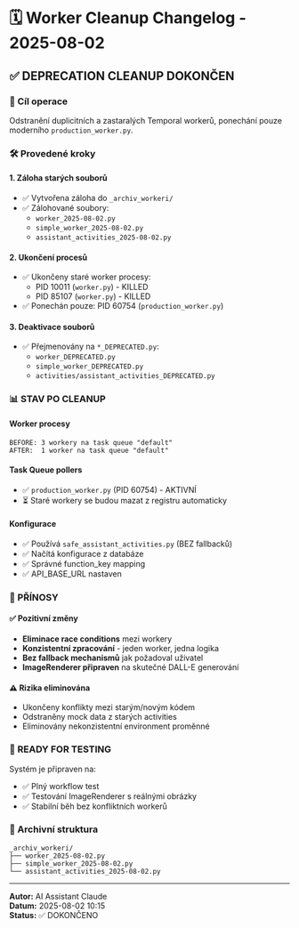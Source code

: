 # 🗓️ Worker Cleanup Changelog - 2025-08-02

## ✅ DEPRECATION CLEANUP DOKONČEN

### 🎯 Cíl operace
Odstranění duplicitních a zastaralých Temporal workerů, ponechání pouze moderního `production_worker.py`.

### 🛠️ Provedené kroky

#### 1. Záloha starých souborů
- ✅ Vytvořena záloha do `_archiv_workeri/`
- ✅ Zálohované soubory:
  - `worker_2025-08-02.py`
  - `simple_worker_2025-08-02.py` 
  - `assistant_activities_2025-08-02.py`

#### 2. Ukončení procesů
- ✅ Ukončeny staré worker procesy:
  - PID 10011 (`worker.py`) - KILLED
  - PID 85107 (`worker.py`) - KILLED
- ✅ Ponechán pouze: PID 60754 (`production_worker.py`)

#### 3. Deaktivace souborů
- ✅ Přejmenovány na `*_DEPRECATED.py`:
  - `worker_DEPRECATED.py`
  - `simple_worker_DEPRECATED.py`
  - `activities/assistant_activities_DEPRECATED.py`

### 📊 STAV PO CLEANUP

#### Worker procesy
```
BEFORE: 3 workery na task queue "default"
AFTER:  1 worker na task queue "default"
```

#### Task Queue pollers
- ✅ `production_worker.py` (PID 60754) - AKTIVNÍ
- ⏳ Staré workery se budou mazat z registru automaticky

#### Konfigurace
- ✅ Používá `safe_assistant_activities.py` (BEZ fallbacků)
- ✅ Načítá konfigurace z databáze
- ✅ Správné function_key mapping
- ✅ API_BASE_URL nastaven

### 🎉 PŘÍNOSY

#### ✅ Pozitivní změny
- **Eliminace race conditions** mezi workery
- **Konzistentní zpracování** - jeden worker, jedna logika
- **Bez fallback mechanismů** jak požadoval uživatel
- **ImageRenderer připraven** na skutečné DALL-E generování

#### ⚠️ Rizika eliminována
- Ukončeny konflikty mezi starým/novým kódem
- Odstraněny mock data z starých activities
- Eliminovány nekonzistentní environment proměnné

### 🚀 READY FOR TESTING

Systém je připraven na:
- ✅ Plný workflow test
- ✅ Testování ImageRenderer s reálnými obrázky  
- ✅ Stabilní běh bez konfliktních workerů

### 📁 Archivní struktura
```
_archiv_workeri/
├── worker_2025-08-02.py
├── simple_worker_2025-08-02.py
└── assistant_activities_2025-08-02.py
```

---
**Autor:** AI Assistant Claude  
**Datum:** 2025-08-02 10:15  
**Status:** ✅ DOKONČENO